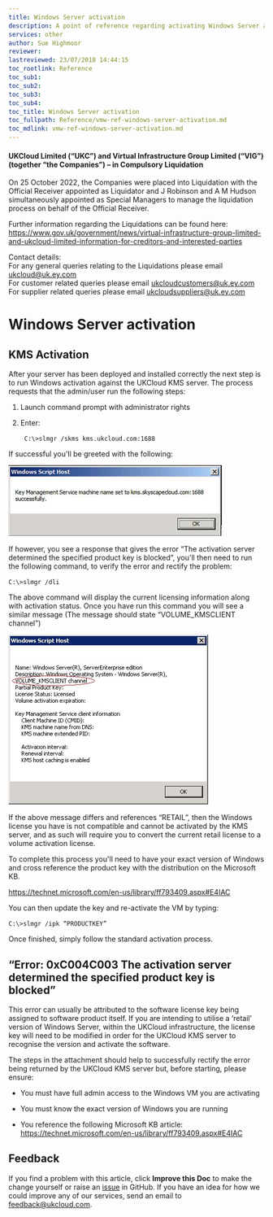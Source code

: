 ```yaml
---
title: Windows Server activation
description: A point of reference regarding activating Windows Server against UKCloud's Key Management Server (KMS), along with how to resolve any failures
services: other
author: Sue Highmoor
reviewer:
lastreviewed: 23/07/2018 14:44:15
toc_rootlink: Reference
toc_sub1: 
toc_sub2:
toc_sub3:
toc_sub4:
toc_title: Windows Server activation
toc_fullpath: Reference/vmw-ref-windows-server-activation.md
toc_mdlink: vmw-ref-windows-server-activation.md
---
```


#### UKCloud Limited (“UKC”) and Virtual Infrastructure Group Limited (“VIG”) (together “the Companies”) – in Compulsory Liquidation

On 25 October 2022, the Companies were placed into Liquidation with the Official Receiver appointed as Liquidator and J Robinson and A M Hudson simultaneously appointed as Special Managers to manage the liquidation process on behalf of the Official Receiver.

Further information regarding the Liquidations can be found here: <https://www.gov.uk/government/news/virtual-infrastructure-group-limited-and-ukcloud-limited-information-for-creditors-and-interested-parties>

Contact details:<br>
For any general queries relating to the Liquidations please email <ukcloud@uk.ey.com><br>
For customer related queries please email <ukcloudcustomers@uk.ey.com><br>
For supplier related queries please email <ukcloudsuppliers@uk.ey.com>

# Windows Server activation

## KMS Activation

After your server has been deployed and installed correctly the next step is to run Windows activation against the UKCloud KMS server. The process requests that the admin/user run the following steps:

1. Launch command prompt with administrator rights
2. Enter: 

        C:\>slmgr /skms kms.ukcloud.com:1688

If successful you'll be greeted with the following:

![machine name set success message](images/windows_activation.png)

If however, you see a response that gives the error “The activation server determined the specified product key is blocked”, you'll then need to run the following command, to verify the error and rectify the problem:

    C:\>slmgr /dli

The above command will display the current licensing information along with activation status. Once you have run this command you will see a similar message (The message should state “VOLUME_KMSCLIENT channel”)

![KMS Client info](images/kms_client_info.png)

If the above message differs and references “RETAIL”, then the Windows license you have is not compatible and cannot be activated by the KMS server, and as such will require you to convert the current retail license to a volume activation license.

To complete this process you'll need to have your exact version of Windows and cross reference the product key with the distribution on the Microsoft KB.

https://technet.microsoft.com/en-us/library/ff793409.aspx#E4IAC 

You can then update the key and re-activate the VM by typing:

    C:\>slmgr /ipk “PRODUCTKEY”

Once finished, simply follow the standard activation process.

## “Error: 0xC004C003 The activation server determined the specified product key is blocked”

This error can usually be attributed to the software license key being assigned to software product itself. If you are intending to utilise a ‘retail’ version of Windows Server, within the UKCloud infrastructure, the license key will need to be modified in order for the UKCloud KMS server to recognise the version and activate the software.

The steps in the attachment should help to successfully rectify the error being returned by the UKCloud KMS server but, before starting, please ensure: 

- You must have full admin access to the Windows VM you are activating

- You must know the exact version of Windows you are running

- You reference the following Microsoft KB article: https://technet.microsoft.com/en-us/library/ff793409.aspx#E4IAC

## Feedback

If you find a problem with this article, click **Improve this Doc** to make the change yourself or raise an [issue](https://github.com/UKCloud/documentation/issues) in GitHub. If you have an idea for how we could improve any of our services, send an email to <feedback@ukcloud.com>.
